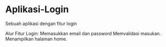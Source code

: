 # Aplikasi-Login
Sebuah aplikasi dengan fitur login

Alur Fitur Login:
Memasukkan email dan password
Memvalidasi masukan.
Menampilkan halaman home.


